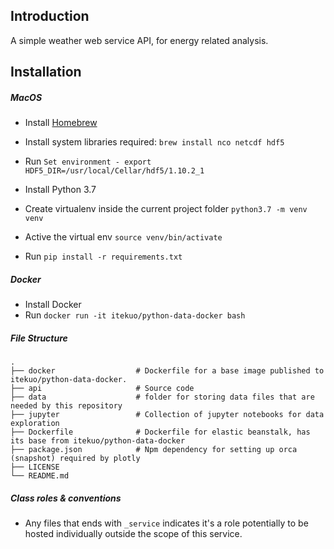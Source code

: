 ## Introduction
A simple weather web service API, for energy related analysis.

## Installation

##### MacOS
- Install [Homebrew](https://brew.sh/)
- Install system libraries required: `brew install nco netcdf hdf5`
- Run `Set environment - export HDF5_DIR=/usr/local/Cellar/hdf5/1.10.2_1`
- Install Python 3.7

- Create virtualenv inside the current project folder `python3.7 -m venv venv`
- Active the virtual env `source venv/bin/activate`
- Run `pip install -r requirements.txt`

##### Docker
- Install Docker
- Run `docker run -it itekuo/python-data-docker bash`

##### File Structure
    .
    ├── docker                  # Dockerfile for a base image published to itekuo/python-data-docker.
    ├── api                     # Source code
    ├── data                    # folder for storing data files that are needed by this repository
    ├── jupyter                 # Collection of jupyter notebooks for data exploration
    ├── Dockerfile              # Dockerfile for elastic beanstalk, has its base from itekuo/python-data-docker
    ├── package.json            # Npm dependency for setting up orca (snapshot) required by plotly
    ├── LICENSE
    └── README.md

##### Class roles & conventions
- Any files that ends with `_service` indicates it's a role potentially to be hosted individually outside the scope of this service.

